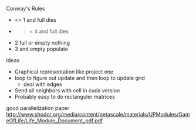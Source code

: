 Conway's Rules
- <= 1 and full dies
- >= 4 and full dies
- 2 full or empty nothing
- 3 and empty populate

Ideas
- Graphical representation like project one
- loop to figure out update and then loop to update grid
    - deal with edges
- Send all neighbors with cell in cuda version
- Probably easy to do rectanguler matrices

good parallelization paper
http://www.shodor.org/media/content/petascale/materials/UPModules/GameOfLife/Life_Module_Document_pdf.pdf
